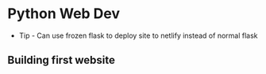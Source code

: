 # Python Web Dev

- Tip - Can use frozen flask to deploy site to netlify instead of normal flask

## Building first website
